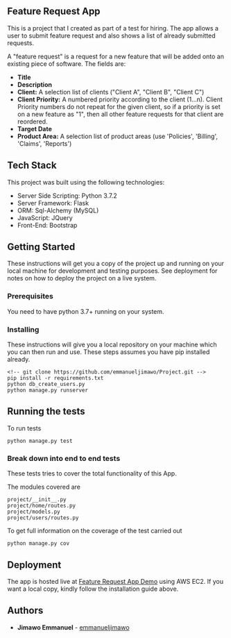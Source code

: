## Feature Request App
This is a project that I created as part of a test for hiring. The app allows a user to submit feature request and also shows a list of already submitted requests.

A "feature request" is a request for a new feature that will be added onto an existing piece of
software. The fields are:

* **Title**
* **Description**
* **Client:** A selection list of clients ("Client A", "Client B", "Client C")
* **Client Priority:** A numbered priority according to the client (1...n). Client Priority numbers
do not repeat for the given client, so if a priority is set on a new feature as "1", then all
other feature requests for that client are reordered.
* **Target Date**
* **Product Area:** A selection list of product areas (use 'Policies', 'Billing', 'Claims',
'Reports')

## Tech Stack
This project was built using the following technologies:

* Server Side Scripting: Python 3.7.2
* Server Framework: Flask
* ORM: Sql-Alchemy (MySQL)
* JavaScript: JQuery
* Front-End: Bootstrap

## Getting Started

These instructions will get you a copy of the project up and running on your local machine for development and testing purposes. See deployment for notes on how to deploy the project on a live system.

### Prerequisites

You need to have python 3.7+ running on your system.


### Installing

These instructions will give you a local repository on your machine which you can then run and use. These steps assumes you have pip installed already.

```
<!-- git clone https://github.com/emmanueljimawo/Project.git -->
pip install -r requirements.txt
python db_create_users.py
python manage.py runserver
```

## Running the tests
To run tests

```
python manage.py test

```


### Break down into end to end tests

These tests tries to cover the total functionality of this App.

The modules covered are

```
project/__init__.py
project/home/routes.py
project/models.py 	
project/users/routes.py
```

To get full information on the coverage of the test carried out

```
python manage.py cov

```

## Deployment


The app is hosted live at [Feature Request App Demo](http://52.91.234.205) using AWS EC2.
If you want a local copy, kindly follow the installation guide above.


## Authors

* **Jimawo Emmanuel** - [emmanueljimawo](https://github.com/emmanueljimawo)
